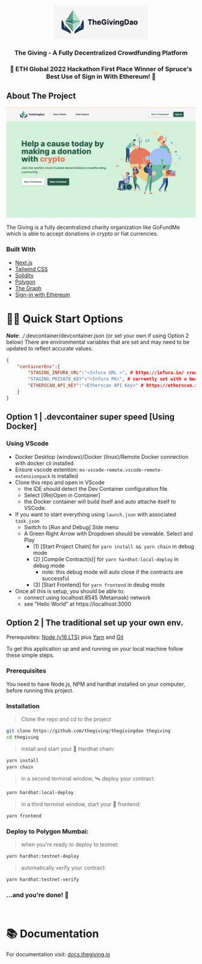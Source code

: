 <div id="top"></div>
<br />

<div align="center" className="bg-white">
  <a href="https://github.com/thegiving/thegivingdao/">
    <img className="bg-white" src="packages/frontend/public/logo_with_text.png" alt="Logo" width="250" height="90">
  </a>

<h3 align="center">The Giving - A Fully Decentralized Crowdfunding Platform</h3>
<h3 align="center"> 🎉 ETH Global 2022 Hackathon First Place Winner of Spruce's Best Use of Sign in With Ethereum! 🚀 </h3>


</div>

## About The Project

[![Product Name Screen Shot][product-screenshot]](https://github.com/thegiving/thegivingdao/)

The Giving is a fully decentralized charity organization like GoFundMe which is able to accept donations in crypto or fiat currencies.

### Built With

- [Next.js](https://nextjs.org/docs)
- [Tailwind CSS](https://tailwindcss.com/)
- [Solidity](https://soliditylang.org/)
- [Polygon](https://polygon.technology/)
- [The Graph](https://thegraph.com/en/)
- [Sign-in with Ethereum](https://login.xyz/)

<!-- GETTING STARTED -->

# 🏄‍♂️ Quick Start Options

**_Note_**: ./.devcontainer/devcontainer.json (or set your own if using Option 2 below) There are environmental variables
that are set and may need to be updated to reflect accurate values.

```json
{
    "containerEnv":{
        "STAGING_INFURA_URL":"<Infura URL >", # https://infura.io/ create project Eth->mumbai
        "STAGING_PRIVATE_KEY":"<Infura PK>", # currently set with a burner
        "ETHERSCAN_API_KEY":"<Etherscan API Key>" # https://etherscan.io/myapikey (set one up for yourself)
    }
}
```

## Option 1 | .devcontainer super speed [Using Docker]

### Using VScode

- Docker Desktop (windows)/Docker (linux)/Remote Docker connection with docker cli installed
- Ensure vscode extention: `ms-vscode-remote.vscode-remote-extensionpack` is installed
- Clone this repo and open in VScode
  - the IDE should detect the Dev Container configuration file.
  - Select [(Re)Open in Container]
  - the Docker container will build itself and auto attache itself to VSCode.
- If you want to start everything using `launch.json` with associated `task.json`
  - Switch to [Run and Debug] Side menu
  - A Green Right Arrow with Dropdown should be viewable. Select and Play
    - (1) [Start Project Chain] for `yarn install && yarn chain` in debug mode
    - (2) [Compile Contract(s)] for `yarn hardhat:local-deploy` in debug mode
      - note: this debug mode will auto close if the contracts are successful
    - (3) [Start Frontend] for `yarn frontend` in deubg mode
- Once all this is setup, you should be able to:
  - connect using localhost:8545 (Metamask) network
  - see "Hello World" at https://localhost:3000

## Option 2 | The traditional set up your own env.

Prerequisites: [Node (v16 LTS)](https://nodejs.org/en/download/) plus [Yarn](https://classic.yarnpkg.com/en/docs/install/) and [Git](https://git-scm.com/downloads)

To get this application up and and running on your local machine follow these simple steps.

### Prerequisites

You need to have Node.js, NPM and hardhat installed on your computer, before running this project.

### Installation

> Clone the repo and cd to the project

```sh
git clone https://github.com/thegiving/thegivingdao thegiving
cd thegiving
```

> install and start your 👷‍ Hardhat chain:

```sh
yarn install
yarn chain
```

> in a second terminal window, 🛰 deploy your contract:

```sh
yarn hardhat:local-deploy
```

> in a third terminal window, start your 📱 frontend:

```sh
yarn frontend
```

### Deploy to Polygon Mumbai:

> when you're ready to deploy to testnet:

```sh
yarn hardhat:testnet-deploy
```

> automatically verify your contract:

```sh
yarn hardhat:testnet-verify
```

### ...and you're done! 🎉

<br>

# 📚 Documentation

For documentation visit: [docs.thegiving.io](https://www.notion.so/EthOnline-Decentralized-GoFundMe-65275a7a75d745c0aa95731627d96d0c)

<!-- > Get your contract address and paste in in `connectContract.js`

> Deploy subgraph in `subragph` directory by following steps in `subgraph/README.md` (optional, since it is already deployed in hosted service)

> Get subgraph query endpoint after deployment and update it in `apollo-client.js`

    ```js
    const client = new ApolloClient({
      uri: "YOUR_SUBGRAPH_LINK_HERE", // <-- Update this
      cache: new InMemoryCache(),
    });
    ``` -->

[product-screenshot]: packages/frontend/public/landing_page_sample.png
